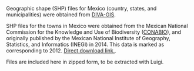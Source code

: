 Geographic shape (SHP) files for Mexico (country, states, and municipalities) were obtained from [DIVA-GIS](https://www.diva-gis.org/gdata).

SHP files for the towns in Mexico were obtained from the Mexican National Commission for the Knowledge and Use of Biodiversity ([CONABIO](http://www.conabio.gob.mx/informacion/metadata/gis/muni_2012gw.xml?&_xsl=/db/metadata/xsl/fgdc_html.xsl)), and originally published by the Mexican National Institute of Geography, Statistics, and Informatics (INEGI) in 2014.  This data is marked as corresponding to 2012. [Direct download link.](http://www.conabio.gob.mx/informacion/gis/maps/geo/muni_2012gw.zip).

Files are included here in zipped form, to be extracted with Luigi.